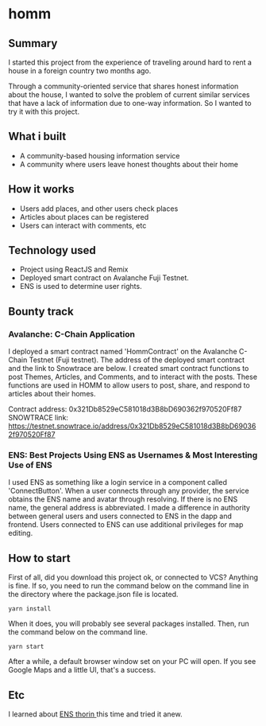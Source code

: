 # homm

## Summary
I started this project from the experience of traveling around hard to rent a house in a foreign country two months ago.

Through a community-oriented service that shares honest information about the house, I wanted to solve the problem of current similar services that have a lack of information due to one-way information. So I wanted to try it with this project.

## What i built
- A community-based housing information service
- A community where users leave honest thoughts about their home

## How it works
- Users add places, and other users check places
- Articles about places can be registered
- Users can interact with comments, etc

## Technology used
- Project using ReactJS and Remix
- Deployed smart contract on Avalanche Fuji Testnet.
- ENS is used to determine user rights.

## Bounty track
### Avalanche: C-Chain Application
I deployed a smart contract named 'HommContract' on the Avalanche C-Chain Testnet (Fuji testnet).
The address of the deployed smart contract and the link to Snowtrace are below.
I created smart contract functions to post Themes, Articles, and Comments, and to interact with the posts.
These functions are used in HOMM to allow users to post, share, and respond to articles about their homes.

Contract address: 0x321Db8529eC581018d3B8bD690362f970520Ff87
SNOWTRACE link: https://testnet.snowtrace.io/address/0x321Db8529eC581018d3B8bD690362f970520Ff87

### ENS: Best Projects Using ENS as Usernames & Most Interesting Use of ENS
I used ENS as something like a login service in a component called 'ConnectButton'.
When a user connects through any provider, the service obtains the ENS name and avatar through resolving.
If there is no ENS name, the general address is abbreviated.
I made a difference in authority between general users and users connected to ENS in the dapp and frontend.
Users connected to ENS can use additional privileges for map editing.

## How to start
First of all, did you download this project ok, or connected to VCS? Anything is fine.
If so, you need to run the command below on the command line in the directory where the package.json file is located.
```
yarn install
```
When it does, you will probably see several packages installed.
Then, run the command below on the command line.
```
yarn start
```
After a while, a default browser window set on your PC will open. If you see Google Maps and a little UI, that's a success.

## Etc
I learned about [ ENS thorin ](https://thorin.ens.domains/) this time and tried it anew.
